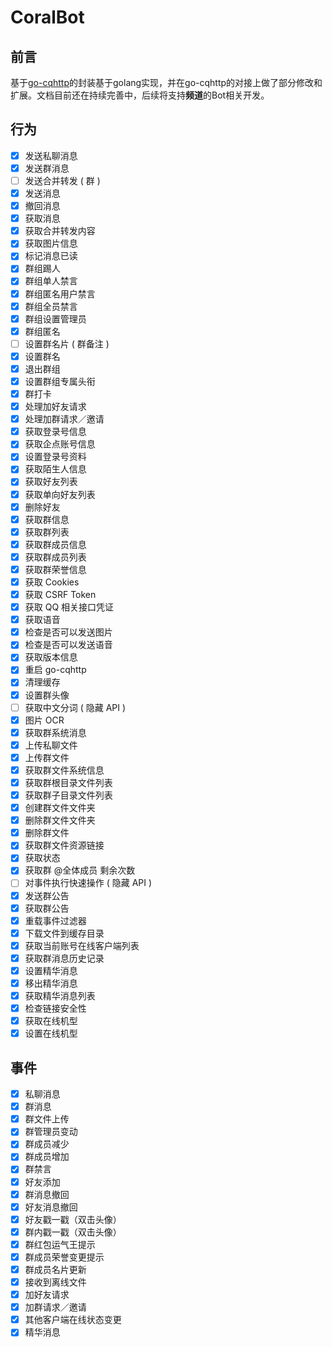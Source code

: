 #  CoralBot

## 前言

基于[go-cqhttp](https://docs.go-cqhttp.org/)的封装基于golang实现，并在go-cqhttp的对接上做了部分修改和扩展。文档目前还在持续完善中，后续将支持**频道**的Bot相关开发。

## 行为

- [x] 发送私聊消息
- [x] 发送群消息
- [ ] 发送合并转发 ( 群 )
- [x] 发送消息
- [x] 撤回消息
- [x] 获取消息
- [x] 获取合并转发内容
- [x] 获取图片信息
- [x] 标记消息已读
- [x] 群组踢人
- [x] 群组单人禁言
- [x] 群组匿名用户禁言
- [x] 群组全员禁言
- [x] 群组设置管理员
- [x] 群组匿名
- [ ] 设置群名片 ( 群备注 )
- [x] 设置群名
- [x] 退出群组
- [x] 设置群组专属头衔
- [x] 群打卡
- [x] 处理加好友请求
- [x] 处理加群请求／邀请
- [x] 获取登录号信息
- [x] 获取企点账号信息
- [x] 设置登录号资料
- [x] 获取陌生人信息
- [x] 获取好友列表
- [x] 获取单向好友列表
- [x] 删除好友
- [x] 获取群信息
- [x] 获取群列表
- [x] 获取群成员信息
- [x] 获取群成员列表
- [x] 获取群荣誉信息
- [x] 获取 Cookies
- [x] 获取 CSRF Token
- [x] 获取 QQ 相关接口凭证
- [x] 获取语音
- [x] 检查是否可以发送图片
- [x] 检查是否可以发送语音
- [x] 获取版本信息
- [x] 重启 go-cqhttp
- [x] 清理缓存
- [x] 设置群头像
- [ ] 获取中文分词 ( 隐藏 API )
- [x] 图片 OCR
- [x] 获取群系统消息
- [x] 上传私聊文件
- [x] 上传群文件
- [x] 获取群文件系统信息
- [x] 获取群根目录文件列表
- [x] 获取群子目录文件列表
- [x] 创建群文件文件夹
- [x] 删除群文件文件夹
- [x] 删除群文件
- [x] 获取群文件资源链接
- [x] 获取状态
- [x] 获取群 @全体成员 剩余次数
- [ ] 对事件执行快速操作 ( 隐藏 API )
- [x] 发送群公告
- [x] 获取群公告
- [x] 重载事件过滤器
- [x] 下载文件到缓存目录
- [x] 获取当前账号在线客户端列表
- [x] 获取群消息历史记录
- [x] 设置精华消息
- [x] 移出精华消息
- [x] 获取精华消息列表
- [x] 检查链接安全性
- [x] 获取在线机型
- [x] 设置在线机型

## 事件

- [x] 私聊消息
- [x] 群消息
- [x] 群文件上传
- [x] 群管理员变动
- [x] 群成员减少
- [x] 群成员增加
- [x] 群禁言
- [x] 好友添加
- [x] 群消息撤回
- [x] 好友消息撤回
- [x] 好友戳一戳（双击头像）
- [x] 群内戳一戳（双击头像）
- [x] 群红包运气王提示
- [x] 群成员荣誉变更提示
- [x] 群成员名片更新
- [x] 接收到离线文件
- [x] 加好友请求
- [x] 加群请求／邀请
- [x] 其他客户端在线状态变更
- [x] 精华消息
